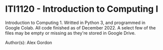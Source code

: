 # ITI1120 - Introduction to Computing I

Introduction to Computing 1. Writted in Python 3, and programmed in Google Colab. All code finished as of December 2022. A select few of the files may be empty or missing as they're stored in Google Drive.

Author(s): Alex Gordon
